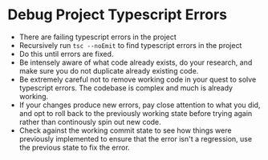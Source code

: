 # Debug Project Typescript Errors

- There are failing typescript errors in the project
- Recursively run `tsc --noEmit` to find typescript errors in the project
- Do this until errors are fixed.
- Be intensely aware of what code already exists, do your research, and make sure you do not duplicate already existing code.
- Be extremely careful not to remove working code in your quest to solve typescript errors. The codebase is complex and much is already working.
- If your changes produce new errors, pay close attention to what you did, and opt to roll back to the previously working state before trying again rather than continously spin out new code.
- Check against the working commit state to see how things were previously implemented to ensure that the error isn't a regression, use the previous state to fix the error.
